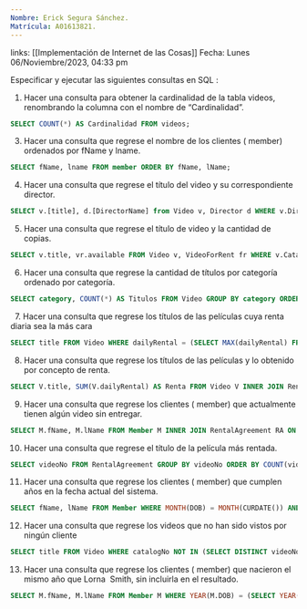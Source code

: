 ```yaml
---
Nombre: Erick Segura Sánchez.
Matrícula: A01613821.
---
```

links: [[Implementación de Internet de las Cosas]]
Fecha: Lunes 06/Noviembre/2023, 04:33 pm


Especificar y ejecutar las siguientes consultas en SQL : 

1. Hacer una consulta para obtener la cardinalidad de la tabla videos, renombrando la columna con el nombre de “Cardinalidad”. 
```sql
SELECT COUNT(*) AS Cardinalidad FROM videos;
```

3. Hacer una consulta que regrese el nombre de los clientes ( member) ordenados por fName y lname. 

```sql
SELECT fName, lname FROM member ORDER BY fName, lName;
```

4. Hacer una consulta que regrese el título del video y su correspondiente director. 

```sql
SELECT v.[title], d.[DirectorName] from Video v, Director d WHERE v.DirectorNo = d.DirectorNo
```

5. Hacer una consulta que regrese el título de video y la cantidad de copias.  

```sql
SELECT v.title, vr.available FROM Video v, VideoForRent fr WHERE v.CatalogNo = vr.CatalogNo
```

6. Hacer una consulta que regrese la cantidad de títulos por categoría ordenado por categoría.  

```sql
SELECT category, COUNT(*) AS Titulos FROM Video GROUP BY category ORDER BY category;
```
 
7. Hacer una consulta que regrese los títulos de las películas cuya renta diaria sea la más cara  

```sql
SELECT title FROM Video WHERE dailyRental = (SELECT MAX(dailyRental) FROM Video);
```

8. Hacer una consulta que regrese los títulos de las películas y lo obtenido por concepto de renta.  

```sql
SELECT V.title, SUM(V.dailyRental) AS Renta FROM Video V INNER JOIN RentalAgreement RA ON V.catalogNo = RA.videoNo GROUP BY V.title;
```

9. Hacer una consulta que regrese los clientes ( member) que actualmente tienen algún video sin entregar.  

```sql
SELECT M.fName, M.lName FROM Member M INNER JOIN RentalAgreement RA ON M.memberNo = RA.memberNo WHERE RA.dateReturn IS NULL;
```

10. Hacer una consulta que regrese el título de la película más rentada.  

```sql
SELECT videoNo FROM RentalAgreement GROUP BY videoNo ORDER BY COUNT(videoNo) DESC LIMIT 1;
```

11. Hacer una consulta que regrese los clientes ( member) que cumplen años en la fecha actual del sistema.  

```sql
SELECT fName, lName FROM Member WHERE MONTH(DOB) = MONTH(CURDATE()) AND DAY(DOB) = DAY(CURDATE());
```

12. Hacer una consulta que regrese los videos que no han sido vistos por ningún cliente   

```sql
SELECT title FROM Video WHERE catalogNo NOT IN (SELECT DISTINCT videoNo FROM RentalAgreement);
```

13. Hacer una consulta que regrese los clientes ( member) que nacieron el mismo año que Lorna  Smith, sin incluirla en el resultado. 

```sql
SELECT M.fName, M.lName FROM Member M WHERE YEAR(M.DOB) = (SELECT YEAR(DOB) FROM Member WHERE fName = 'Lorna' AND lName = 'Smith') AND NOT (M.fName = 'Lorna' AND M.lName = 'Smith');
```


